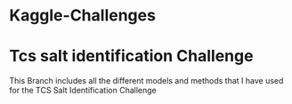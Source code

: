# Kaggle-Challenges
# Tcs salt identification Challenge
This Branch includes all the different models and methods that I have used for the TCS Salt Identification Challenge
